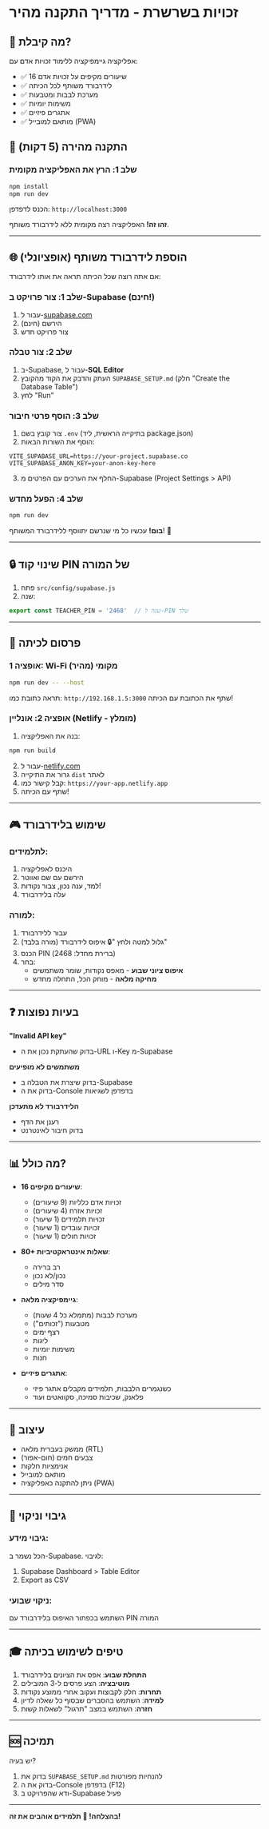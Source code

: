 # זכויות בשרשרת - מדריך התקנה מהיר

## 🎯 מה קיבלת?

אפליקציה גיימפיקציה ללימוד זכויות אדם עם:
- ✅ 16 שיעורים מקיפים על זכויות אדם
- ✅ לידרבורד משותף לכל הכיתה
- ✅ מערכת לבבות ומטבעות
- ✅ משימות יומיות
- ✅ אתגרים פיזיים
- ✅ מותאם למובייל (PWA)

## 🚀 התקנה מהירה (5 דקות)

### שלב 1: הרץ את האפליקציה מקומית

```bash
npm install
npm run dev
```

הכנס לדפדפן: `http://localhost:3000`

**זהו זה!** האפליקציה רצה מקומית ללא לידרבורד משותף.

---

## 🌐 הוספת לידרבורד משותף (אופציונלי)

אם אתה רוצה שכל הכיתה תראה את אותו לידרבורד:

### שלב 1: צור פרויקט ב-Supabase (חינם!)

1. עבור ל-[supabase.com](https://supabase.com)
2. הירשם (חינם)
3. צור פרויקט חדש

### שלב 2: צור טבלה

1. ב-Supabase, עבור ל-**SQL Editor**
2. העתק והדבק את הקוד מהקובץ `SUPABASE_SETUP.md` (חלק "Create the Database Table")
3. לחץ "Run"

### שלב 3: הוסף פרטי חיבור

1. צור קובץ בשם `.env` (בתיקייה הראשית, ליד package.json)
2. הוסף את השורות הבאות:

```
VITE_SUPABASE_URL=https://your-project.supabase.co
VITE_SUPABASE_ANON_KEY=your-anon-key-here
```

3. החלף את הערכים עם הפרטים מ-Supabase (Project Settings > API)

### שלב 4: הפעל מחדש

```bash
npm run dev
```

**בום!** עכשיו כל מי שנרשם יתווסף ללידרבורד המשותף! 🎉

---

## 🔒 שינוי קוד PIN של המורה

1. פתח `src/config/supabase.js`
2. שנה:
```javascript
export const TEACHER_PIN = '2468'  // שנה ל-PIN שלך
```

---

## 📱 פרסום לכיתה

### אופציה 1: Wi-Fi מקומי (מהיר)

```bash
npm run dev -- --host
```

תראה כתובת כמו: `http://192.168.1.5:3000`
שתף את הכתובת עם הכיתה!

### אופציה 2: אונליין (Netlify - מומלץ)

1. בנה את האפליקציה:
```bash
npm run build
```

2. עבור ל-[netlify.com](https://netlify.com)
3. גרור את התיקייה `dist` לאתר
4. קבל קישור כמו: `https://your-app.netlify.app`
5. שתף עם הכיתה!

---

## 🎮 שימוש בלידרבורד

### לתלמידים:
1. היכנס לאפליקציה
2. הירשם עם שם ואווטר
3. למד, ענה נכון, צבור נקודות!
4. עלה בלידרבורד

### למורה:
1. עבור ללידרבורד
2. גלול למטה ולחץ "🔒 איפוס לידרבורד (מורה בלבד)"
3. הכנס PIN (ברירת מחדל: 2468)
4. בחר:
   - **איפוס ציוני שבוע** - מאפס נקודות, שומר משתמשים
   - **מחיקה מלאה** - מוחק הכל, התחלה מחדש

---

## ❓ בעיות נפוצות

**"Invalid API key"**
- בדוק שהעתקת נכון את ה-URL ו-Key מ-Supabase

**משתמשים לא מופיעים**
- בדוק שיצרת את הטבלה ב-Supabase
- בדוק את ה-Console בדפדפן לשגיאות

**הלידרבורד לא מתעדכן**
- רענן את הדף
- בדוק חיבור לאינטרנט

---

## 📊 מה כולל?

- **16 שיעורים מקיפים**:
  - זכויות אדם כלליות (9 שיעורים)
  - זכויות אזרח (4 שיעורים)
  - זכויות תלמידים (1 שיעור)
  - זכויות עובדים (1 שיעור)
  - זכויות חולים (1 שיעור)

- **80+ שאלות אינטראקטיביות**:
  - רב ברירה
  - נכון/לא נכון
  - סדר מילים

- **גיימפיקציה מלאה**:
  - מערכת לבבות (מתמלא כל 4 שעות)
  - מטבעות ("זכותים")
  - רצף ימים
  - ליגות
  - משימות יומיות
  - חנות

- **אתגרים פיזיים**:
  - כשנגמרים הלבבות, תלמידים מקבלים אתגר פיזי
  - פלאנק, שכיבות סמיכה, סקוואטים ועוד

---

## 🎨 עיצוב

- ממשק בעברית מלאה (RTL)
- צבעים חמים (חום-אפור)
- אנימציות חלקות
- מותאם למובייל
- ניתן להתקנה כאפליקציה (PWA)

---

## 💾 גיבוי וניקוי

### גיבוי מידע:
הכל נשמר ב-Supabase. לגיבוי:
1. Supabase Dashboard > Table Editor
2. Export as CSV

### ניקוי שבועי:
השתמש בכפתור האיפוס בלידרבורד עם PIN המורה

---

## 🎓 טיפים לשימוש בכיתה

1. **התחלת שבוע**: אפס את הציונים בלידרבורד
2. **מוטיבציה**: הצע פרסים ל-3 המובילים
3. **תחרות**: חלק לקבוצות ועקוב אחרי ממוצע נקודות
4. **למידה**: השתמש בהסברים שבסוף כל שאלה לדיון
5. **חזרה**: השתמש במצב "תרגול" לשאלות קשות

---

## 🆘 תמיכה

יש בעיה? 
1. בדוק את `SUPABASE_SETUP.md` להנחיות מפורטות
2. בדוק את ה-Console בדפדפן (F12)
3. ודא שהפרויקט ב-Supabase פעיל

---

**בהצלחה! 🎉 תלמידים אוהבים את זה!**
